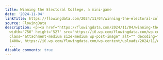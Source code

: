 ```yaml
---
title: Winning the Electoral College, a mini-game
date: '2024-11-04'
linkTitle: https://flowingdata.com/2024/11/04/winning-the-electoral-college-a-mini-game/
source: FlowingData
description: <p><a href="https://flowingdata.com/2024/11/04/winning-the-electoral-college-a-mini-game/"><img
  width="750" height="527" src="https://i0.wp.com/flowingdata.com/wp-content/uploads/2024/11/winning-the-electoral-college-NYT.png?fit=750%2C527&amp;quality=100&amp;ssl=1"
  class="attachment-medium size-medium wp-post-image" alt="" decoding="async" srcset="https://i0.wp.com/flowingdata.com/wp-content/uploads/2024/11/winning-the-electoral-college-NYT.png?w=1400&amp;quality=100&amp;ssl=1
  1400w, https://i0.wp.com/flowingdata.com/wp-content/uploads/2024/11/winning-the-electoral-college-NYT.png?resize=750%2
  ...
disable_comments: true
---
```

<p><a href="https://flowingdata.com/2024/11/04/winning-the-electoral-college-a-mini-game/"><img width="750" height="527" src="https://i0.wp.com/flowingdata.com/wp-content/uploads/2024/11/winning-the-electoral-college-NYT.png?fit=750%2C527&amp;quality=100&amp;ssl=1" class="attachment-medium size-medium wp-post-image" alt="" decoding="async" srcset="https://i0.wp.com/flowingdata.com/wp-content/uploads/2024/11/winning-the-electoral-college-NYT.png?w=1400&amp;quality=100&amp;ssl=1 1400w, https://i0.wp.com/flowingdata.com/wp-content/uploads/2024/11/winning-the-electoral-college-NYT.png?resize=750%2 ...